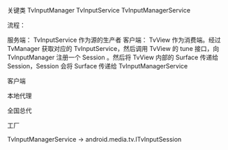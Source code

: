 关键类
TvInputManager
TvInputService
TvInputManagerService

流程：

服务端：
TvInputService 作为源的生产者
客户端：
TvView 作为消费端。经过 TvManager 获取对应的 TvInputService，然后调用 TvView 的 tune 接口，向 TvInputManager 注册一个 Session 。然后将 TvView 内部的 Surface 传递给 Session，Session 会将 Surface 传递给 TvInputManagerService

客户端

本地代理

全国总代

工厂

TvInputManagerService -> android.media.tv.ITvInputSession

